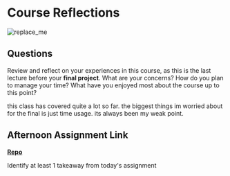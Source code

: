 # Course Reflections

![replace_me](https://codeworks.blob.core.windows.net/public/assets/img/illustrations/placeholder.svg)

## Questions

Review and reflect on your experiences in this course, as this is the last lecture before your **final project**. What are your concerns? How do you plan to manage your time? What have you enjoyed most about the course up to this point?

this class has covered quite a lot so far. the biggest things im worried about for the final is just time usage. its always been my weak point. 
## Afternoon Assignment Link

**[Repo](https://github.com/Joshua-Jensen/<ASSIGNMENT_REPO>)**

Identify at least 1 takeaway from today's assignment
